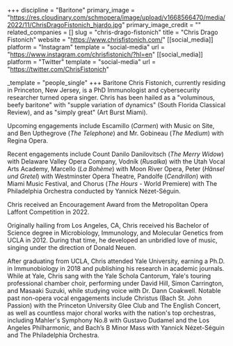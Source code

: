 +++
discipline = "Baritone"
primary_image = "https://res.cloudinary.com/schmopera/image/upload/v1668566470/media/2022/11/ChrisDragoFistonich_hjardo.jpg"
primary_image_credit = ""
related_companies = []
slug = "chris-drago-fistonich"
title = "Chris Drago Fistonich"
website = "https://www.chrisfistonich.com/"
[[social_media]]
platform = "Instagram"
template = "social-media"
url = "https://www.instagram.com/chrisfistonich/?hl=en"
[[social_media]]
platform = "Twitter"
template = "social-media"
url = "https://twitter.com/ChrisFistonich"

_template = "people_single"
+++
Baritone Chris Fistonich, currently residing in Princeton, New Jersey, is a PhD Immunologist and cybersecurity researcher turned opera singer. Chris has been hailed as a "voluminous, beefy baritone" with "supple variation of dynamics" (South Florida Classical Review), and as "simply great" (Art Burst Miami).

Upcoming engagements include Escamillo (_Carmen_) with Music on Site, and Ben Upthegrove (_The Telephone_) and Mr. Gobineau (_The Medium_) with Regina Opera.

Recent engagements include Count Danilo Danilovitsch (_The Merry Widow_) with Delaware Valley Opera Company, Vodník (_Rusalka_) with the Utah Vocal Arts Academy, Marcello (_La Bohème_) with Moon River Opera, Peter (_Hänsel und Gretel_) with Westminster Opera Theatre, Pandolfe (_Cendrillon_) with Miami Music Festival, and Chorus (_The Hours_ - World Premiere) with The Philadelphia Orchestra conducted by Yannick Nézet-Séguin.

Chris received an Encouragement Award from the Metropolitan Opera Laffont Competition in 2022.

Originally hailing from Los Angeles, CA, Chris received his Bachelor of Science degree in Microbiology, Immunology, and Molecular Genetics from UCLA in 2012. During that time, he developed an unbridled love of music, singing under the direction of Donald Neuen.

After graduating from UCLA, Chris attended Yale University, earning a Ph.D. in Immunobiology in 2018 and publishing his research in academic journals. While at Yale, Chris sang with the Yale Schola Cantorum, Yale's touring professional chamber choir, performing under David Hill, Simon Carrington, and Masaaki Suzuki, while studying voice with Dr. Dann Coakwell. Notable past non-opera vocal engagements include Christus (Bach St. John Passion) with the Princeton University Glee Club and The English Concert, as well as countless major choral works with the nation's top orchestras, including Mahler's Symphony No.8 with Gustavo Dudamel and the Los Angeles Philharmonic, and Bach’s B Minor Mass with Yannick Nézet-Séguin and The Philadelphia Orchestra.